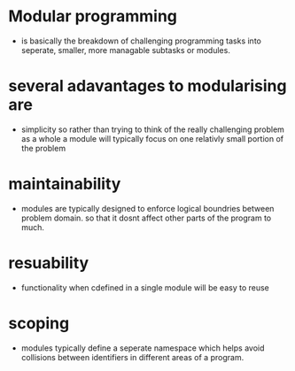 # Modular programming
* is basically the breakdown of challenging programming tasks into seperate, smaller, more managable subtasks or modules.
# several adavantages to modularising are
* simplicity so rather than trying to think of the really challenging problem as a whole a module will typically focus on one relativly small portion of the problem
# maintainability 
* modules are typically designed to enforce logical boundries between problem domain. so that it dosnt affect other parts of the program to much.
# resuability
* functionality when cdefined in a single module will be easy to reuse 
# scoping
* modules typically define a seperate namespace which helps avoid collisions between identifiers in different areas of a program. 